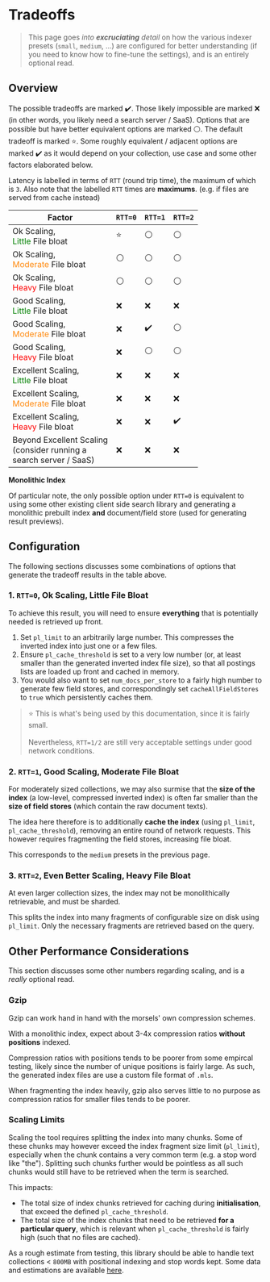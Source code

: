 # Tradeoffs

> This page goes *into **excruciating** detail* on how the various indexer presets (`small`, `medium`, ...) are configured for better understanding (if you need to know how to fine-tune the settings), and is an entirely optional read.

## Overview

The possible tradeoffs are marked ✔️. Those likely impossible are marked ❌ (in other words, you likely need a search server / SaaS). Options that are possible but have better equivalent options are marked ⚪. The default tradeoff is marked ⭐. Some roughly equivalent / adjacent options are marked ✔️ as it would depend on your collection, use case and some other factors elaborated below.

Latency is labelled in terms of `RTT` (round trip time), the maximum of which is `3`. Also note that the labelled `RTT` times are **maximums**. (e.g. if files are served from cache instead)

| Factor                                                                            | `RTT=0`         | `RTT=1`      | `RTT=2`
| -----------                                                                       | -----------     | -----------  | -----------
| Ok Scaling,<br><span style="color: green">Little</span> File bloat            | ⭐ | ⚪ | ⚪
| Ok Scaling,<br><span style="color: #ff8a0f">Moderate</span> File bloat        | ⚪ | ⚪ | ⚪
| Ok Scaling,<br><span style="color: red">Heavy</span> File bloat               | ⚪ | ⚪ | ⚪
| Good Scaling,<br><span style="color: green">Little</span> File bloat          | ❌ | ❌ | ❌
| Good Scaling,<br><span style="color: #ff8a0f">Moderate</span> File bloat      | ❌ | ✔️ | ⚪
| Good Scaling,<br><span style="color: red">Heavy</span> File bloat             | ❌ | ⚪ | ⚪
| Excellent Scaling,<br><span style="color: green">Little</span> File bloat     | ❌ | ❌ | ❌
| Excellent Scaling,<br><span style="color: #ff8a0f">Moderate</span> File bloat | ❌ | ❌ | ❌
| Excellent Scaling,<br><span style="color: red">Heavy</span> File bloat        | ❌ | ❌ | ✔️
| Beyond Excellent Scaling<br>(consider running a<br>search server / SaaS)      | ❌ | ❌ | ❌

**Monolithic Index**

Of particular note, the only possible option under `RTT=0` is equivalent to using some other existing client side search library and generating a monolithic prebuilt index **and** document/field store (used for generating result previews).


## Configuration

The following sections discusses some combinations of options that generate the tradeoff results in the table above.

### 1. `RTT=0`, Ok Scaling, Little File Bloat

To achieve this result, you will need to ensure **everything** that is potentially needed is retrieved up front.

1. Set `pl_limit` to an arbitrarily large number. This compresses the inverted index into just one or a few files.
1. Ensure `pl_cache_threshold` is set to a very low number (or, at least smaller than the generated inverted index file size), so that all postings lists are loaded up front and cached in memory.
1. You would also want to set `num_docs_per_store` to a fairly high number to generate few field stores, and correspondingly set `cacheAllFieldStores` to `true` which persistently caches them.

> ⭐ This is what's being used by this documentation, since it is fairly small.<br><br>Nevertheless, `RTT=1/2` are still very acceptable settings under good network conditions.

### 2. `RTT=1`, Good Scaling, Moderate File Bloat

For moderately sized collections, we may also surmise that the **size of the index** (a low-level, compressed inverted index) is often far smaller than the **size of field stores** (which contain the raw document texts).

The idea here therefore is to additionally **cache the index** (using `pl_limit`, `pl_cache_threshold`), removing an entire round of network requests. This however requires fragmenting the field stores, increasing file bloat.

This corresponds to the `medium` presets in the previous page.

### 3. `RTT=2`, Even Better Scaling, Heavy File Bloat

At even larger collection sizes, the index may not be monolithically retrievable, and must be sharded.

This splits the index into many fragments of configurable size on disk using `pl_limit`. Only the necessary fragments are retrieved based on the query.


## Other Performance Considerations

This section discusses some other numbers regarding scaling, and is a *really* optional read.

### Gzip

Gzip can work hand in hand with the morsels' own compression schemes.

With a monolithic index, expect about 3-4x compression ratios **without positions** indexed.

Compression ratios with positions tends to be poorer from some empircal testing, likely since the number of unique positions is fairly large. As such, the generated index files are use a custom file format of `.mls`.

When fragmenting the index heavily, gzip also serves little to no purpose as compression ratios for smaller files tends to be poorer.

### Scaling Limits

Scaling the tool requires splitting the index into many chunks. Some of these chunks may however exceed the index fragment size limit (`pl_limit`), especially when the chunk contains a very common term (e.g. a stop word like "the"). Splitting such chunks further would be pointless as all such chunks would still have to be retrieved when the term is searched.

This impacts:
- The total size of index chunks retrieved for caching during **initialisation**, that exceed the defined `pl_cache_threshold`.
- The total size of the index chunks that need to be retrieved **for a particular query**, which is relevant when `pl_cache_threshold` is fairly high (such that no files are cached).

As a rough estimate from testing, this library should be able to handle text collections &lt; `800MB` with positional indexing and stop words kept. Some data and estimations are available [here](https://github.com/ang-zeyu/morsels/blob/main/docs/src/numbers.md).
